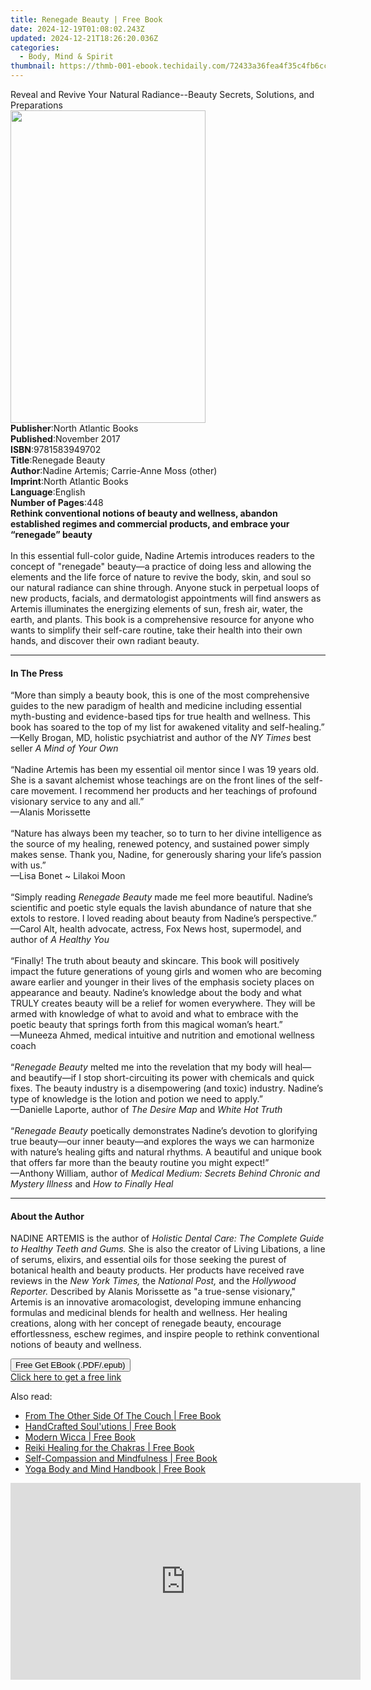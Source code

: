 ```yaml
---
title: Renegade Beauty | Free Book
date: 2024-12-19T01:08:02.243Z
updated: 2024-12-21T18:26:20.036Z
categories:
  - Body, Mind & Spirit
thumbnail: https://thmb-001-ebook.techidaily.com/72433a36fea4f35c4fb6cc526ca184f5bcca2a105006842c3a5b1b14e49411aa.jpg
---
```

<main id="book-container">
  <div class="flex flex-col">
    <div class="book-brief flex-1 py-6 px-4 sm:p-6 md:py-10 md:px-8">
      <!-- brief-->
      <div class="book-brief-main">
        Reveal and Revive Your Natural Radiance--Beauty Secrets, Solutions, and
        Preparations
      </div>
    </div>
    <div
      class="book-meta-info flex-1 grid gap-4 col-start-1 col-end-3 row-start-1 sm:mb-6 sm:grid-cols-4 lg:gap-6 lg:col-start-2 lg:row-end-6 lg:row-span-6 lg:mb-0"
    >
      <div
        class="book-meta-info-left place-content-center mt-4 p-4 text-sm leading-6 col-start-2 col-span-2 dark:text-slate-400"
      >
        <img
          class="w-full h-500 object-cover rounded-lg sm:h-255 sm:col-span-2 lg:col-span-full"
          src="https://img-001-ebook.techidaily.com/b65ab6c35295cfe0c8e0dcaad667acf5a271cee247b2b64fc16e3c5ad2eb5b47.jpg"
          alt=""
          width="312"
          height="500"
        />
      </div>
      <div
        class="book-meta-info-right mt-2 col-start-1 row-start-2 col-span-3 self-center"
      >
        <!-- meta data  -->
        <div class="flex flex-col px-4 md:px-8">
          <div class="flex-1">
            <strong>Publisher</strong>:<span class="px-2"
              >North Atlantic Books</span
            >
          </div>
          <div class="flex-1">
            <strong>Published</strong>:<span class="px-2">November 2017</span>
          </div>
          <div class="flex-1">
            <strong>ISBN</strong>:<span class="px-2">9781583949702</span>
          </div>
          <div class="flex-1">
            <strong>Title</strong>:<span class="px-2">Renegade Beauty</span>
          </div>
          <div class="flex-1">
            <strong>Author</strong>:<span class="px-2"
              >Nadine Artemis; Carrie-Anne Moss (other)</span
            >
          </div>
          <div class="flex-1">
            <strong>Imprint</strong>:<span class="px-2"
              >North Atlantic Books</span
            >
          </div>
          <div class="flex-1">
            <strong>Language</strong>:<span class="px-2">English</span>
          </div>
          <div class="flex-1">
            <strong>Number of Pages</strong>:<span class="px-2">448</span>
          </div>
        </div>
      </div>
    </div>
    <div class="book-description flex-1 py-6 px-4 sm:p-6 md:py-10 md:px-8">
      <div class="book-description-main">
        <div accordion-content="" id="description">
          <b
            >Rethink conventional notions of beauty and wellness, abandon
            established regimes and commercial products, and embrace your
            “renegade” beauty</b
          ><br /><br />In this essential full-color guide, Nadine Artemis
          introduces readers to the concept of "renegade" beauty—a practice of
          doing less and allowing the elements and the life force of nature to
          revive the body, skin, and soul so our natural radiance can shine
          through. Anyone stuck in perpetual loops of new products, facials, and
          dermatologist appointments will find answers as Artemis illuminates
          the energizing elements of sun, fresh air, water, the earth, and
          plants. This book is a comprehensive resource for anyone who wants to
          simplify their self-care routine, take their health into their own
          hands, and discover their own radiant beauty.
        </div>
      </div>
    </div>
    <div class="book-excerpts flex-1 py-6 px-4 sm:p-6 md:py-10 md:px-8">
      <!-- excerpts-->
      <div class="book-excerpts-main">
        <hr />
        <h4 class="placeholder placeholder-heading">
          <span>In The Press</span>
        </h4>
        <p>
          “More than simply a beauty book, this is one of the most comprehensive
          guides to the new paradigm of health and medicine including essential
          myth-busting and evidence-based tips for true health and wellness.
          This book has soared to the top of my list for awakened vitality and
          self-healing.”<br />
          —Kelly Brogan, MD, holistic psychiatrist and author of the
          <i>NY Times</i> best seller <i>A Mind of Your Own</i><br />
          &nbsp;<br />
          “Nadine Artemis has been my essential oil mentor since I was 19 years
          old.<br />
          She is a savant alchemist whose teachings are on the front lines of
          the self-care movement. I recommend her products and her teachings of
          profound visionary service to any and all.”<br />
          —Alanis Morissette<br /><br />“Nature has always been my teacher, so
          to turn to her divine intelligence as the source of my healing,
          renewed potency, and sustained power simply makes sense. Thank you,
          Nadine, for generously sharing your life’s passion with us.”<br />
          —Lisa&nbsp;Bonet ~ Lilakoi Moon<br />&nbsp;<br />
          “Simply reading <i>Renegade Beauty</i> made me feel more beautiful.
          Nadine’s scientific and poetic style equals the lavish abundance of
          nature that she extols to restore. I loved reading about beauty from
          Nadine’s perspective.”<br />
          —Carol Alt, health advocate, actress, Fox News host, supermodel, and
          author of <i>A Healthy You</i><br />
          &nbsp;<br />
          “Finally! The truth about beauty and skincare. This book will
          positively impact the future generations of young girls and women who
          are becoming aware earlier and younger in their lives of the emphasis
          society places on appearance and beauty. Nadine’s knowledge about the
          body and what TRULY creates beauty will be a relief for women
          everywhere. They will be armed with knowledge of what to avoid and
          what to embrace with the poetic beauty that springs forth from this
          magical woman’s heart.”<br />
          —Muneeza Ahmed, medical intuitive and nutrition and emotional wellness
          coach<br />
          &nbsp;<br />
          “<i>Renegade Beauty </i>melted me into the revelation that my body
          will heal—and beautify—if I stop short-circuiting its power with
          chemicals and quick fixes. The beauty industry is a disempowering (and
          toxic) industry. Nadine’s type of knowledge is the lotion and potion
          we need to apply.”<br />
          —Danielle Laporte, author of <i>The Desire Map </i>and
          <i>White Hot Truth</i><br />
          &nbsp;<br />
          “<i>Renegade Beauty </i>poetically demonstrates Nadine’s devotion to
          glorifying true beauty—our inner beauty—and explores the ways we can
          harmonize with nature’s healing gifts and natural rhythms. A beautiful
          and unique book that offers far more than the beauty routine you might
          expect!”<br />
          —Anthony William, author of
          <i>Medical Medium: Secrets Behind Chronic and Mystery Illness </i>and
          <i>How to Finally Heal</i>
        </p>
      </div>
    </div>
    <div class="book-about-author flex-1 py-6 px-4 sm:p-6 md:py-10 md:px-8">
      <!-- about author-->
      <div class="book-main-author-main">
        <hr />
        <h4 class="placeholder placeholder-heading">
          <span>About the Author</span>
        </h4>
        <p>
          NADINE ARTEMIS is the author of
          <i
            >Holistic Dental Care: The Complete Guide to Healthy Teeth and
            Gums.</i
          >
          She is also the creator of Living Libations, a line of serums,
          elixirs, and essential oils for those seeking the purest of botanical
          health and beauty products. Her products have received rave reviews in
          the <i>New York Times,</i> the <i>National Post,</i> and the
          <i>Hollywood Reporter. </i>Described by Alanis Morissette as "a
          true-sense visionary," Artemis is an innovative aromacologist,
          developing immune enhancing formulas and medicinal blends for health
          and wellness. Her healing creations, along with her concept of
          renegade beauty, encourage effortlessness, eschew regimes, and inspire
          people to rethink conventional notions of beauty and wellness.
        </p>
      </div>
    </div>
    <div class="book-free-get flex-1 py-6 px-4 sm:p-6 md:py-10 md:px-8">
      <button
        id="btn-free-get"
        class="bg-blue-500 hover:bg-blue-700 text-white font-bold py-2 px-4 rounded"
      >
        Free Get EBook (.PDF/.epub)
      </button>
      <div id="countdown-display" class="px-2 text-lg mt-2"></div>
      <a
        id="free-link"
        class="hidden bg-blue-500 hover:bg-blue-700 text-white font-bold py-2 px-4 rounded"
        href="https://www.ebooks.com/en-us/book/95702216/renegade-beauty/nadine-artemis/"
        target="_blank"
        >Click here to get a free link</a
      >
    </div>
    <script>
      let countdownTime = 0;
      let countdownInterval = null;
      document
        .getElementById('btn-free-get')
        .addEventListener('click', startCountdown);
      function startCountdown() {
        countdownTime = new Date().getTime() + 60000 * 3;
        countdownInterval = setInterval(updateCountdown, 1000);
        document.getElementById('btn-free-get').disabled = true;
        document
          .getElementById('btn-free-get')
          .classList.add('bg-gray-500', 'cursor-not-allowed');
      }
      function updateCountdown() {
        let currentTime = new Date().getTime();
        let timeLeft = countdownTime - currentTime;
        let secondsLeft = Math.floor(timeLeft / 1000);
        document.getElementById('countdown-display').innerHTML =
          `Remaining time: ${secondsLeft} seconds.`;
        if (secondsLeft <= 0) {
          clearInterval(countdownInterval);
          document.getElementById('btn-free-get').classList.add('hidden');
          document.getElementById('free-link').classList.remove('hidden');
          document.getElementById('countdown-display').innerHTML = '';
        }
      }
    </script>
  </div>
</main>

<ins class="adsbygoogle"
      style="display:block"
      data-ad-client="ca-pub-7571918770474297"
      data-ad-slot="8358498916"
      data-ad-format="auto"
      data-full-width-responsive="true"></ins>
    

<span class="atpl-alsoreadstyle">Also read:</span>
<div><ul>
<li><a href="https://novels-ebooks.techidaily.com/211145837-9798887638928-from-the-other-side-of-the-couch/"><u>From The Other Side Of The Couch | Free Book</u></a></li>
<li><a href="https://novels-ebooks.techidaily.com/211145888-9798885832472-handcrafted-soulutions/"><u>HandCrafted Soul'utions | Free Book</u></a></li>
<li><a href="https://novels-ebooks.techidaily.com/211145605-9781646116218-modern-wicca/"><u>Modern Wicca | Free Book</u></a></li>
<li><a href="https://novels-ebooks.techidaily.com/211145603-9781638075837-reiki-healing-for-the-chakras/"><u>Reiki Healing for the Chakras | Free Book</u></a></li>
<li><a href="https://novels-ebooks.techidaily.com/211145629-9781647396206-self-compassion-and-mindfulness/"><u>Self-Compassion and Mindfulness | Free Book</u></a></li>
<li><a href="https://novels-ebooks.techidaily.com/211145681-9781943451579-yoga-body-and-mind-handbook/"><u>Yoga Body and Mind Handbook | Free Book</u></a></li>
</ul></div>

<!-- affiliate ads begin -->
<iframe width="560" height="315" src="https://www.youtube.com/embed/9Sj2QNA-JXI?si=V-_h73iE3VlE214k" title="YouTube video player" frameborder="0" allow="accelerometer; autoplay; clipboard-write; encrypted-media; gyroscope; picture-in-picture; web-share" referrerpolicy="strict-origin-when-cross-origin" allowfullscreen></iframe>
<!-- affiliate ads end -->

